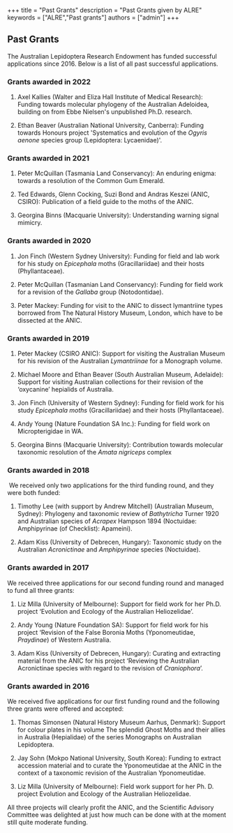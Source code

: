 +++
title = "Past Grants"
description = "Past Grants given by ALRE"
keywords = ["ALRE","Past grants"]
authors = ["admin"]
+++
## Past Grants

The Australian Lepidoptera Research Endowment has funded successful applications since 2016. Below is a list of all past successful applications. 

### Grants awarded in 2022

1.  Axel Kallies (Walter and Eliza Hall Institute of Medical Research): Funding towards molecular phylogeny of the Australian Adeloidea, building on from Ebbe Nielsen's unpublished Ph.D. research. 

2.  Ethan Beaver (Australian National University, Canberra): Funding towards Honours project 'Systematics and evolution of the *Ogyris aenone* species group (Lepidoptera: Lycaenidae)'.

### Grants awarded in 2021

1.  Peter McQuillan (Tasmania Land Conservancy): An enduring enigma: towards a resolution of the Common Gum Emerald.

2.  Ted Edwards, Glenn Cocking, Suzi Bond and Andras Keszei (ANIC, CSIRO): Publication of a field guide to the moths of the ANIC.

3.  Georgina Binns (Macquarie University): Understanding warning signal mimicry.

### Grants awarded in 2020

1. Jon Finch (Western Sydney University): Funding for field and lab work for his study on *Epicephala* moths (Gracillariidae) and their hosts (Phyllantaceae).

2. Peter McQuillan (Tasmanian Land Conservancy): Funding for field work for a revision of the *Gallaba* group (Notodontidae).

3.  Peter Mackey: Funding for visit to the ANIC to dissect lymantriine types borrowed from The Natural History Museum, London, which have to be dissected at the ANIC. 

### Grants awarded in 2019
 

1. Peter Mackey (CSIRO ANIC): Support for visiting the Australian Museum for his revision of the Australian *Lymantriinae* for a Monograph volume.
 

2.  Michael Moore and Ethan Beaver (South Australian Museum, Adelaide): Support for visiting Australian collections for their revision of the ‘oxycanine’ hepialids of Australia.
 

3.  Jon Finch (University of Western Sydney): Funding for field work for his study *Epicephala moths* (Gracillariidae) and their hosts (Phyllantaceae).
 

4. Andy Young (Nature Foundation SA Inc.): Funding for field work on Micropterigidae in WA.
 

5. Georgina Binns (Macquarie University): Contribution towards molecular taxonomic resolution of the *Amata nigriceps* complex


### Grants awarded in 2018
​
We received only two applications for the third funding round, and they were both funded:
 

1.  Timothy Lee (with support by Andrew Mitchell) (Australian Museum, Sydney): Phylogeny and taxonomic review of *Bathytricha* Turner 1920 and Australian species of *Acrapex* Hampson 1894 (Noctuidae: Amphipyrinae (of Checklist): Apameini).
 
2.  Adam Kiss (University of Debrecen, Hungary): Taxonomic study on the Australian *Acronictinae* and *Amphipyrinae* species (Noctuidae).
​

### ​Grants awarded in 2017


We received three applications for our second funding round and managed to fund all three grants:
 

1.  Liz Milla (University of Melbourne): Support for field work for her Ph.D. project ‘Evolution and Ecology of the Australian Heliozelidae’.
 

2.  Andy Young (Nature Foundation SA): Support for field work for his project ‘Revision of the False Boronia Moths (Yponomeutidae, *Praydinae*) of Western Australia.
 

3.  Adam Kiss (University of Debrecen, Hungary): Curating and extracting material from the ANIC for his project ‘Reviewing the Australian Acronictinae species with regard to the revision of *Craniophora*’.



### Grants awarded in 2016

We received five applications for our first funding round and the following three grants were offered and accepted:

1. Thomas Simonsen (Natural History Museum Aarhus, Denmark): Support for colour plates in his volume The splendid Ghost Moths and their allies in Australia (Hepialidae) of the series Monographs on Australian Lepidoptera.
 
2. Jay Sohn (Mokpo National University, South Korea): Funding to extract accession material and to curate the Yponomeutidae at the ANIC in the context of a taxonomic revision of the Australian Yponomeutidae.
 
3. Liz Milla (University of Melbourne): Field work support for her Ph. D. project Evolution and Ecology of the Australian Heliozelidae.
 
All three projects will clearly profit the ANIC, and the Scientific Advisory Committee was delighted at just how much can be done with at the moment still quite moderate funding.

